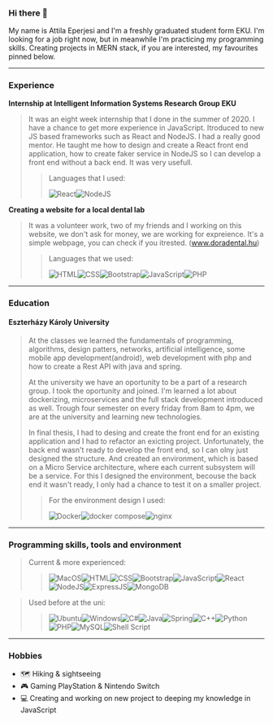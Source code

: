 ### Hi there 👋

My name is Attila Eperjesi and I'm a freshly graduated student form EKU.
I'm looking for a job right now, but in meanwhile I'm practicing my programming skills.
Creating projects in MERN stack, if you are interested, my favourites pinned below.

---

### Experience

**Internship at Intelligent Information Systems Research Group EKU**
> It was an eight week internship that I done in the summer of 2020. I have a chance to get more experience in JavaScript. Itroduced to new JS based frameworks such as React and NodeJS. I had a really good mentor. He taught me how to design and create a React front end application, how to create faker service in NodeJS so I can develop a front end without a back end. It was very usefull.
>> Languages that I used:
>> 
>><img alt="React" src="https://img.shields.io/badge/React-20232A?style=for-the-badge&logo=react&logoColor=61DAFB" /><img alt="NodeJS" src="https://img.shields.io/badge/Node.js-43853D?style=for-the-badge&logo=node.js&logoColor=white" />

**Creating a website for a local dental lab**
> It was a volunteer work, two of my friends and I working on this website, we don't ask for money, we are working for expreience.
It's a simple webpage, you can check if you itrested. (www.doradental.hu)
>> Languages that we used:
>> 
>> <img alt="HTML" src="https://img.shields.io/badge/HTML-239120?style=for-the-badge&logo=html5&logoColor=white" /><img alt="CSS" src="https://img.shields.io/badge/CSS-239120?&style=for-the-badge&logo=css3&logoColor=white" /><img alt="Bootstrap" src="https://img.shields.io/badge/Bootstrap-563D7C?style=for-the-badge&logo=bootstrap&logoColor=white" /><img alt="JavaScript" src="https://img.shields.io/badge/JavaScript-F7DF1E?logo=JavaScript&logoColor=black&style=for-the-badge" /><img alt="PHP" src="https://img.shields.io/badge/PHP-777BB4?logo=PHP&logoColor=white&style=for-the-badge" />

---

### Education

#### Eszterházy Károly University
> At the classes we learned the fundamentals of programming, algorithms, design patters, networks, artificial intelligence, some mobile app development(android), web development with php and how to create a Rest API with java and spring.
> 
> At the university we have an oportunity to be a part of a research group. I took the oportunity and joined. I'm learned a lot about dockerizing, microservices and the full stack development introduced as well. Trough four semester on every friday from 8am to 4pm, we are at the university and learning new technologies.
>
> In final thesis, I had to desing and create the front end for an existing application and I had to refactor an exicting project. Unfortunately, the back end wasn't ready to develop the front end, so I can olny just designed the structure. And created an environment, which is based on a Micro Service architecture, where each current subsystem will be a service. For this I designed the environment, becouse the back end it wasn't ready, I only had a chance to test it on a smaller project. 
>> For the environment design I used: 
>> 
>> <img alt="Docker" src="https://img.shields.io/badge/Docker-0078D6?style=for-the-badge" /><img alt="docker compose" src="https://img.shields.io/badge/docker compose-0078D6?style=for-the-badge" /><img alt="nginx" src="https://img.shields.io/badge/nginx-43853D?style=for-the-badge&logo=node.js&logoColor=white" />

---

### Programming skills, tools and environment
> Current & more experienced:
>><img alt="MacOS" src="https://img.shields.io/badge/MacOS-000000?style=for-the-badge&logo=macos&logoColor=white" /><img alt="HTML" src="https://img.shields.io/badge/HTML-239120?style=for-the-badge&logo=html5&logoColor=white" /><img alt="CSS" src="https://img.shields.io/badge/CSS-239120?&style=for-the-badge&logo=css3&logoColor=white" /><img alt="Bootstrap" src="https://img.shields.io/badge/Bootstrap-563D7C?style=for-the-badge&logo=bootstrap&logoColor=white" /><img alt="JavaScript" src="https://img.shields.io/badge/JavaScript-F7DF1E?logo=JavaScript&logoColor=black&style=for-the-badge" /><img alt="React" src="https://img.shields.io/badge/React-20232A?style=for-the-badge&logo=react&logoColor=61DAFB" /><img alt="NodeJS" src="https://img.shields.io/badge/Node.js-43853D?style=for-the-badge&logo=node.js&logoColor=white" /><img alt="ExpressJS" src="https://img.shields.io/badge/Express.js-404D59?style=for-the-badge" /><img alt="MongoDB" src="https://img.shields.io/badge/MongoDB-4EA94B?style=for-the-badge&logo=mongodb&logoColor=white" />

> Used before at the uni:
>><img alt="Ubuntu" src="https://img.shields.io/badge/Ubuntu-E95420?style=for-the-badge&logo=ubuntu&logoColor=white" /><img alt="Windows" src="https://img.shields.io/badge/Windows-0078D6?style=for-the-badge&logo=windows&logoColor=white" /><img alt="C#" src="https://img.shields.io/badge/C%23-239120?style=for-the-badge&logo=c-sharp&logoColor=white" /><img alt="Java" src="https://img.shields.io/badge/Java-ED8B00?style=for-the-badge&logo=java&logoColor=white" /><img alt="Spring" src="https://img.shields.io/badge/Spring-6DB33F?style=for-the-badge&logo=spring&logoColor=white" /><img alt="C++" src="https://img.shields.io/badge/C%2B%2B-00599C?style=for-the-badge&logo=c%2B%2B&logoColor=white" /><img alt="Python" src="https://img.shields.io/badge/Python-14354C?style=for-the-badge&logo=python&logoColor=white" /><img alt="PHP" src="https://img.shields.io/badge/PHP-777BB4?logo=PHP&logoColor=white&style=for-the-badge" /><img alt="MySQL" src="https://img.shields.io/badge/MySQL-00000F?style=for-the-badge&logo=mysql&logoColor=white" /><img alt="Shell Script" src="https://img.shields.io/badge/Shell_Script-121011?style=for-the-badge&logo=gnu-bash&logoColor=white" />

---

### Hobbies

 - :world_map: Hiking & sightseeing
 - :video_game: Gaming PlayStation & Nintendo Switch
 - :computer: Creating and working on new project to deeping my knowledge in JavaScript
<!--
**eperatis/eperatis** is a ✨ _special_ ✨ repository because its `README.md` (this file) appears on your GitHub profile.

Here are some ideas to get you started:

- 🔭 I’m currently working on ...
- 🌱 I’m currently learning ...
- 👯 I’m looking to collaborate on ...
- 🤔 I’m looking for help with ...
- 💬 Ask me about ...
- 📫 How to reach me: ...
- 😄 Pronouns: ...
- ⚡ Fun fact: ...
-->
